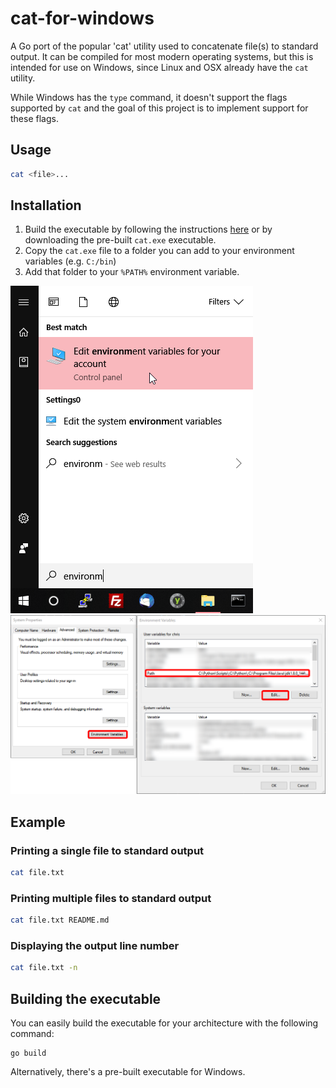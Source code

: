 # cat-for-windows

A Go port of the popular 'cat' utility used to concatenate file(s) to standard output.
It can be compiled for most modern operating systems, but this is intended for use on Windows, since 
Linux and OSX already have the `cat` utility.

While Windows has the `type` command, it doesn't support the flags supported by `cat` and the goal of this project is to implement support for these flags.


## Usage

```bash
cat <file>...
```

## Installation

1. Build the executable by following the instructions [here](#building-the-executable) or by downloading the
pre-built `cat.exe` executable.
2. Copy the `cat.exe` file to a folder you can add to your environment variables (e.g. `C:/bin`)
3. Add that folder to your `%PATH%` environment variable.

![edit-env-variable](images/edit-env-var.png)
![edit-path-env-variable](images/edit-path-env-var.png)

## Example

### Printing a single file to standard output

```bash
cat file.txt
```


### Printing multiple files to standard output

```bash
cat file.txt README.md
```


### Displaying the output line number

```bash
cat file.txt -n
```


## Building the executable

You can easily build the executable for your architecture with the following command:

```
go build
```

Alternatively, there's a pre-built executable for Windows.
